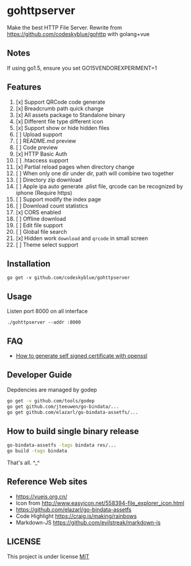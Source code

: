 # gohttpserver
Make the best HTTP File Server. Rewrite from https://github.com/codeskyblue/gohttp with golang+vue

## Notes
If using go1.5, ensure you set GO15VENDOREXPERIMENT=1

## Features
1. [x] Support QRCode code generate
1. [x] Breadcrumb path quick change
1. [x] All assets package to Standalone binary
1. [x] Different file type different icon
1. [x] Support show or hide hidden files
1. [ ] Upload support
1. [ ] README.md preview
1. [ ] Code preview
1. [x] HTTP Basic Auth
1. [ ] \.htaccess support
1. [x] Partial reload pages when directory change
1. [ ] When only one dir under dir, path will combine two together
1. [ ] Directory zip download
1. [ ] Apple ipa auto generate .plist file, qrcode can be recognized by iphone (Require https)
1. [ ] Support modify the index page
1. [ ] Download count statistics
1. [x] CORS enabled
1. [ ] Offline download
1. [ ] Edit file support
1. [ ] Global file search
1. [x] Hidden work `download` and `qrcode` in small screen
1. [ ] Theme select support

## Installation
```
go get -v github.com/codeskyblue/gohttpserver
```

## Usage
Listen port 8000 on all interface

```
./gohttpserver --addr :8000
```

## FAQ
- [How to generate self signed certificate with openssl](http://stackoverflow.com/questions/10175812/how-to-create-a-self-signed-certificate-with-openssl)

## Developer Guide
Depdencies are managed by godep

```sh
go get -v github.com/tools/godep
go get github.com/jteeuwen/go-bindata/...
go get github.com/elazarl/go-bindata-assetfs/...
```

## How to build single binary release
```sh
go-bindata-assetfs -tags bindata res/...
go build -tags bindata
```

That's all. ^_^

## Reference Web sites

* <https://vuejs.org.cn/>
* Icon from <http://www.easyicon.net/558394-file_explorer_icon.html>
* <https://github.com/elazarl/go-bindata-assetfs>
* Code Highlight <https://craig.is/making/rainbows>
* Markdown-JS <https://github.com/evilstreak/markdown-js>

## LICENSE
This project is under license [MIT](LICENSE)
